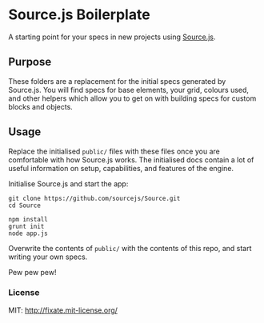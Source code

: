 # Source.js Boilerplate

A starting point for your specs in new projects using [Source.js](https://github.com/sourcejs/Source).

## Purpose

These folders are a replacement for the initial specs generated by Source.js. You will find specs for base elements, your grid, colours used, and other helpers which allow you to get on with building specs for custom blocks and objects.

## Usage

Replace the initialised `public/` files with these files once you are comfortable with how Source.js works. The initialised docs contain a lot of useful information on setup, capabilities, and features of the engine.

Initialise Source.js and start the app:

```
git clone https://github.com/sourcejs/Source.git
cd Source

npm install
grunt init
node app.js
```

Overwrite the contents of `public/` with the contents of this repo, and start writing your own specs.

Pew pew pew!

### License

MIT: http://fixate.mit-license.org/
